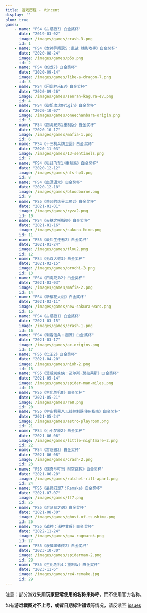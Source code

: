 ```yaml
---
title: 游戏历程 - Vincent
display: ''
plum: true
games:
    - name: "PS4《古惑狼3》白金奖杯"
      date: "2019-03-02"
      image: /images/games/crash-3.png
      id: 1
    - name: "PS4《女神异闻录5：乱战 魅影攻手》白金奖杯"
      date: "2020-08-24"
      image: /images/games/p5s.png
      id: 2
    - name: "PS4《如龙7》白金奖杯"
      date: "2020-09-14"
      image: /images/games/like-a-dragon-7.png
      id: 3
    - name: "PS4《闪乱神乐EV》白金奖杯"
      date: "2020-09-26"
      image: /images/games/senran-kagura-ev.png
      id: 4
    - name: "PS4《御姐玫瑰Origin》白金奖杯"
      date: "2020-10-07"
      image: /images/games/oneechanbara-origin.png
      id: 5
    - name: "PS4《四海兄弟1重制版》白金奖杯"
      date: "2020-10-17"
      image: /images/games/mafia-1.png
      id: 6
    - name: "PS4《十三机兵防卫圈》白金奖杯"
      date: "2020-11-03"
      image: /images/games/13-sentinels.png
      id: 7
    - name: "PS4《极品飞车14重制版》白金奖杯"
      date: "2020-12-12"
      image: /images/games/nfs-hp3.png
      id: 8
    - name: "PS4《血源诅咒》白金奖杯"
      date: "2020-12-18"
      image: /images/games/bloodborne.png
      id: 9
    - name: "PS5《莱莎的炼金工房2》白金奖杯"
      date: "2021-01-01"
      image: /images/games/ryza2.png
      id: 10
    - name: "PS4《天穗之咲稻姬》白金奖杯"
      date: "2021-01-16"
      image: /images/games/sakuna-hime.png
      id: 11
    - name: "PS5《最后生还者2》白金奖杯"
      date: "2021-01-24"
      image: /images/games/tlou2.png
      id: 12
    - name: "PS4《无双大蛇3》白金奖杯"
      date: "2021-02-15"
      image: /images/games/orochi-3.png
      id: 13
    - name: "PS4《四海兄弟2》白金奖杯"
      date: "2021-03-03"
      image: /images/games/mafia-2.png
      id: 14
    - name: "PS4《新樱花大战》白金奖杯"
      date: "2021-03-11"
      image: /images/games/new-sakura-wars.png
      id: 15
    - name: "PS4《古惑狼1》白金奖杯"
      date: "2021-03-15"
      image: /images/games/crash-1.png
      id: 16
    - name: "PS4《刺客信条：起源》白金奖杯"
      date: "2021-03-17"
      image: /images/games/ac-origins.png
      id: 17
    - name: "PS5《仁王2》白金奖杯"
      date: "2021-04-20"
      image: /images/games/nioh-2.png
      id: 18
    - name: "PS5《漫威蜘蛛侠：迈尔斯·莫拉莱斯》白金奖杯"
      date: "2021-05-14"
      image: /images/games/spider-man-miles.png
      id: 19
    - name: "PS5《生化危机8》白金奖杯"
      date: "2021-05-21"
      image: /images/games/re8.png
      id: 20
    - name: "PS5《宇宙机器人无线控制器使用指南》白金奖杯"
      date: "2021-05-24"
      image: /images/games/astro-playroom.png
      id: 21
    - name: "PS4《小小梦魇2》白金奖杯"
      date: "2021-06-06"
      image: /images/games/little-nightmare-2.png
      id: 22
    - name: "PS4《古惑狼2》白金奖杯"
      date: "2021-06-08"
      image: /images/games/crash-2.png
      id: 23
    - name: "PS5《瑞奇与叮当 时空跳转》白金奖杯"
      date: "2021-06-28"
      image: /images/games/ratchet-rift-apart.png
      id: 24
    - name: "PS5《最终幻想7：Remake》白金奖杯"
      date: "2021-07-07"
      image: /images/games/ff7.png
      id: 25
    - name: "PS5《对马岛之魂》白金奖杯"
      date: "2021-08-30"
      image: /images/games/ghost-of-tsushima.png
      id: 26
    - name: "PS5《战神：诸神黄昏》白金奖杯"
      date: "2022-11-24"
      image: /images/games/gow-ragnarok.png
      id: 27
    - name: "PS5《漫威蜘蛛侠2》白金奖杯"
      date: "2023-10-30"
      image: /images/games/spiderman-2.png
      id: 28
    - name: "PS5《生化危机4：重制版》白金奖杯"
      date: "2023-11-6"
      image: /images/games/re4-remake.jpg
      id: 29
---
```


<SubNav />

<p>注意：部分游戏采用<b>玩家更常使用的名称来称呼</b>，而不使用官方名称。</p>

<p>
  <span>如有<b>游戏截图对不上号，或者日期标注错误</b>等情况，请反馈至</span>
  <span>
    <a href="https://github.com/Vincent-the-gamer/vincent/issues" target="_blank">issues</a>
  </span>
</p>
<ListGames :games="frontmatter.games.reverse()"/>